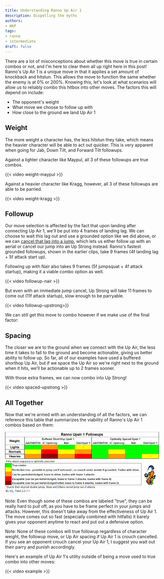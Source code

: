 ```yaml
---
title: Understanding Ranno Up Air 1
description: Dispelling the myths
authors:
- HKP
tags:
- ranno
- intermediate
draft: false
---
```


There are a lot of misconceptions about whether this move is true in certain combos or not, and I'm here to clear them all up right here in this post! Ranno's Up Air 1 is a unique move in that it applies a set amount of knockback and hitstun. This allows the move to function the same whether the enemy is at 0% or 200%. Knowing this, let's look at what scenarios will allow us to reliably combo this hitbox into other moves. The factors this will depend on include:
- The opponent's weight
- What move we choose to follow up with
- How close to the ground we land Up Air 1

## Weight

The more weight a character has, the less hitstun they take, which means the heavier character will be able to act out quicker. This is very apparent when going for Jab, Down Tilt, and Forward Tilt followups.

Against a lighter character like Maypul, all 3 of these followups are true combos.

{{< video weight-maypul >}}

Against a heavier character like Kragg, however, all 3 of these followups are able to be parried.

{{< video weight-kragg >}}

## Followup

Our move selection is affected by the fact that upon landing after connecting Up Air 1, we'll be put into 4 frames of landing lag. We can choose to wait this lag out and use a grounded option like we did above, or we can [cancel that lag into a jump](/lectures/understanding-landing-lag), which lets us either follow up with an aerial or cancel our jump into an Up Strong instead. 
Ranno's fastest grounded followups, shown in the earlier clips, take 9 frames (4f landing lag + 5f attack start up).

Following up with Nair also takes 9 frames (5f jumpsquat + 4f attack startup), making it a viable combo option as well.

{{< video followup-nair >}}

But even with an immediate jump cancel, Up Strong will take 11 frames to come out (11f attack startup), slow enough to be parryable. 

{{< video followup-upstrong>}}

We can still get this move to combo however if we make use of the final factor:

## Spacing

The closer we are to the ground when we connect with the Up Air, the less time it takes to fall to the ground and become actionable, giving us better ability to follow up. So far, all of our examples have used a buffered shorthop Up Air, but if we space the Up Air so we're right next to the ground when it hits, we'll be actionable up to 2 frames sooner.

With those extra frames, we can now combo into Up Strong!

{{< video spaced-upstrong >}}

## All Together

Now that we're armed with an understanding of all the factors, we can reference this table that summarizes the viability of Ranno's Up Air 1 combos based on them:

![Table summarizing the viability of Ranno's Up Air 1 combos based on weight, followup choice, and spacing](table.png)

Note: Even though some of these combos are labeled "true", they can be really hard to pull off, as you have to be frame perfect in your jumps and attacks. However, this doesn't take away from the effectiveness of Up Air 1. The move comes out so fast (especially combined with hitfalls) it barely gives your opponent anytime to react and put out a defensive option.

Note: None of these combos will true followup regardless of character weight, the followup move, or Up Air spacing if Up Air 1 is crouch cancelled. If you see an opponent crouch cancel your Up Air 1, I suggest you wait out their parry and punish accordingly.

Here's an example of Up Air 1's utility outside of being a move used to true combo into other moves:

{{< video example >}}
